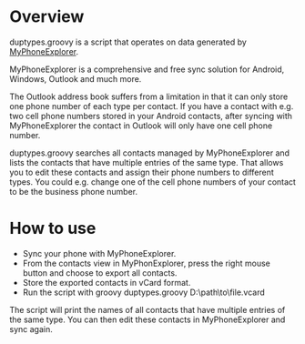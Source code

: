 Overview
========
duptypes.groovy is a script that operates on data generated by [MyPhoneExplorer](http://www.fjsoft.at/en/).

MyPhoneExplorer is a comprehensive and free sync solution for Android, Windows, Outlook and much more.

The Outlook address book suffers from a limitation in that it can only store one phone number of each type per contact. If you have a contact with e.g. two cell phone numbers stored in your Android contacts, after syncing with MyPhoneExplorer the contact in Outlook will only have one cell phone number.

duptypes.groovy searches all contacts managed by MyPhoneExplorer and lists the contacts that have multiple entries of the same type. That allows you to edit these contacts and assign their phone numbers to different types. You could e.g. change one of the cell phone numbers of your contact to be the business phone number.

How to use
==========
* Sync your phone with MyPhoneExplorer.
* From the contacts view in MyPhonExplorer, press the right mouse button and choose to export all contacts.
* Store the exported contacts in vCard format.
* Run the script with
        groovy duptypes.groovy D:\path\to\file.vcard

The script will print the names of all contacts that have multiple entries of the same type. You can then edit these contacts in MyPhoneExplorer and sync again.
